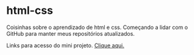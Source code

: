 # html-css
 Coisinhas sobre o aprendizado de html e css.
 Começando a lidar com o GitHub para manter meus repositórios atualizados.

Links para acesso do mini projeto.
<a href="https://jorgeluizz.github.io/html-css/Exercicios/desafio010/android.html"> Clique aqui.</a>